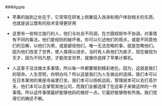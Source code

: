 ###Apple

- 苹果的独到之处在于，它常常在研发上侧重投入改进和用户体验相关的东西，也就是说让既有的技术变得更好用

- 这里有一些特立独行的人，他们与社会不同调，在方圆规矩中不协调，对事情有不同的看法，他们是规则的破坏者。你可以引述他们的观点，或是不同意他们的见解，以他们为荣，或是鄙视他们，唯一无法忽略的事，就是忽略他们。因为他们改变了世界，使人类得以进步。当时有人称他们为疯子，现在被视为天才，因为不同凡想，才能改变世界，就像你选择了苹果计算机。

- 人这辈子没法做太多事情，所以每一件都要做到精彩绝伦。因为，这就是我们的宿命。人生苦短，你明白吗？所以这是我们为人生做出的选择。我们本可以在日本某地的某座寺庙里打坐，我们本可以扬帆远航，管理层本可以去打高尔夫，他们本可以去掌管其他公司，而我们全都选择了在这辈子来做这样的一件事情。所以这件事情最好能够他妈的做好一点。它最好能够物有所值。我们觉得它的确还不赖。
